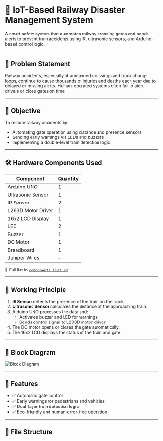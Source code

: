 # 🚦 IoT-Based Railway Disaster Management System

A smart safety system that automates railway crossing gates and sends alerts to prevent train accidents using IR, ultrasonic sensors, and Arduino-based control logic.

---

## 🧠 Problem Statement

Railway accidents, especially at unmanned crossings and track change loops, continue to cause thousands of injuries and deaths each year due to delayed or missing alerts. Human-operated systems often fail to alert drivers or close gates on time.

---

## 🎯 Objective

To reduce railway accidents by:
- Automating gate operation using distance and presence sensors
- Sending early warnings via LEDs and buzzers
- Implementing a double-level train detection logic

---

## 🛠️ Hardware Components Used

| Component          | Quantity |
|--------------------|----------|
| Arduino UNO        | 1        |
| Ultrasonic Sensor  | 1        |
| IR Sensor          | 2        |
| L293D Motor Driver | 1        |
| 16x2 LCD Display   | 1        |
| LED                | 2        |
| Buzzer             | 1        |
| DC Motor           | 1        |
| Breadboard         | 1        |
| Jumper Wires       | –        |

📄 Full list in [`components_list.md`](components_list.md)

---

## 🔧 Working Principle

1. **IR Sensor** detects the presence of the train on the track.
2. **Ultrasonic Sensor** calculates the distance of the approaching train.
3. Arduino UNO processes the data and:
   - Activates buzzer and LED for warnings
   - Sends control signal to L293D motor driver
4. The DC motor opens or closes the gate automatically.
5. The 16x2 LCD displays the status of the train and gate.

---

## 🔁 Block Diagram

![Block Diagram]()

---

## 🚨 Features

- ✅ Automatic gate control
- ✅ Early warnings for pedestrians and vehicles
- ✅ Dual-layer train detection logic
- ✅ Eco-friendly and human-error-free operation

---

## 📂 File Structure

